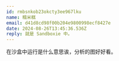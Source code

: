 ```yaml
---
id: rmbsnkob23okcty3ee967lku
name: 糯米糕
email: d41d8cd98f00b204e9800998ecf8427e
date: 2024-08-26T13:45:36.536Z
reply: 就是 Sandboxie 中。
---
```

在沙盒中运行是什么意思诶，分析的图好好看。
